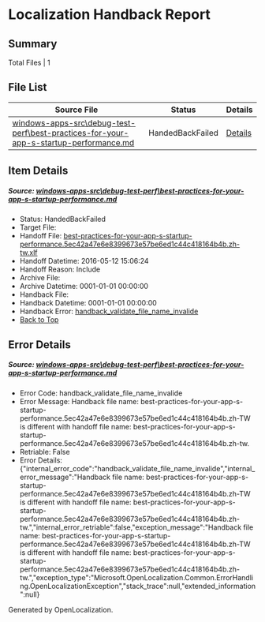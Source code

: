 # <a name='report-top'></a> Localization Handback Report

## Summary
 Total Files | 1

## File List
 Source File | Status | Details 
 ----------- | ------ | ------- 
 [windows-apps-src\debug-test-perf\best-practices-for-your-app-s-startup-performance.md](https://github.com/Microsoft/windows-apps/blob/165105c141405cd752f876c822f76a5002d38678/windows-apps-src/debug-test-perf/best-practices-for-your-app-s-startup-performance.md) | HandedBackFailed | [Details](#6530b8788fc59d4d08b5f7bc65c73a8f05d750041908)

## Item Details
##### <a name='6530b8788fc59d4d08b5f7bc65c73a8f05d750041908'></a> Source: [windows-apps-src\debug-test-perf\best-practices-for-your-app-s-startup-performance.md](https://github.com/Microsoft/windows-apps/blob/165105c141405cd752f876c822f76a5002d38678/windows-apps-src/debug-test-perf/best-practices-for-your-app-s-startup-performance.md)
* Status: HandedBackFailed
* Target File: 
* Handoff File: [best-practices-for-your-app-s-startup-performance.5ec42a47e6e8399673e57be6ed1c44c418164b4b.zh-tw.xlf](https://github.com/Microsoft/WDG.handoff/blob/e866b902c014d17d1da5326c677481865d5a6fcd/ol-handoff/Microsoft/windows-apps.zh-tw/master/best-practices-for-your-app-s-startup-performance.5ec42a47e6e8399673e57be6ed1c44c418164b4b.zh-tw.xlf)
* Handoff Datetime: 2016-05-12 15:06:24
* Handoff Reason: Include
* Archive File: 
* Archive Datetime: 0001-01-01 00:00:00
* Handback File: 
* Handback Datetime: 0001-01-01 00:00:00
* Handback Error: [handback_validate_file_name_invalide](#6530b8788fc59d4d08b5f7bc65c73a8f05d750041908handback_validate_file_name_invalide)
* [Back to Top](#report-top)


## Error Details
##### <a name='6530b8788fc59d4d08b5f7bc65c73a8f05d750041908handback_validate_file_name_invalide'></a> Source: [windows-apps-src\debug-test-perf\best-practices-for-your-app-s-startup-performance.md](#6530b8788fc59d4d08b5f7bc65c73a8f05d750041908)
* Error Code: handback_validate_file_name_invalide
* Error Message: Handback file name: best-practices-for-your-app-s-startup-performance.5ec42a47e6e8399673e57be6ed1c44c418164b4b.zh-TW is different with handoff file name: best-practices-for-your-app-s-startup-performance.5ec42a47e6e8399673e57be6ed1c44c418164b4b.zh-tw.
* Retriable: False
* Error Details: {"internal_error_code":"handback_validate_file_name_invalide","internal_error_message":"Handback file name: best-practices-for-your-app-s-startup-performance.5ec42a47e6e8399673e57be6ed1c44c418164b4b.zh-TW is different with handoff file name: best-practices-for-your-app-s-startup-performance.5ec42a47e6e8399673e57be6ed1c44c418164b4b.zh-tw.","internal_error_retriable":false,"exception_message":"Handback file name: best-practices-for-your-app-s-startup-performance.5ec42a47e6e8399673e57be6ed1c44c418164b4b.zh-TW is different with handoff file name: best-practices-for-your-app-s-startup-performance.5ec42a47e6e8399673e57be6ed1c44c418164b4b.zh-tw.","exception_type":"Microsoft.OpenLocalization.Common.ErrorHandling.OpenLocalizationException","stack_trace":null,"extended_information":null}


Generated by OpenLocalization.
